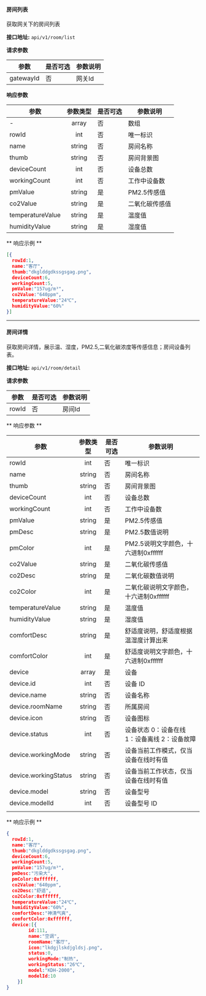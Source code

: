#### 房间列表
获取网关下的房间列表

**接口地址:**  `api/v1/room/list`

**请求参数**

|    参数   | 是否可选 | 参数说明 |
|-----------|----------|----------|
| gatewayId | 否       | 网关Id   |


**响应参数**

| 参数             | 参数类型 | 是否可选 | 参数说明       |
| ---              | :---:    | ----     | ---            |
| -                | array    | 否       | 数组           |
| rowId            | int      | 否       | 唯一标识       |
| name             | string   | 否       | 房间名称       |
| thumb            | string   | 否       | 房间背景图     |
| deviceCount      | int      | 否       | 设备总数       |
| workingCount     | int      | 否       | 工作中设备数   |
| pmValue          | string   | 是       | PM2.5传感值    |
| co2Value         | string   | 是       | 二氧化碳传感值 |
| temperatureValue | string   | 是       | 温度值         |
| humidityValue    | string   | 是       | 湿度值         |

** 响应示例 **

``` json
[{
  rowId:1,
  name:"客厅",
  thumb:"dkglddgdkssgsgag.png",
  deviceCount:6,
  workingCount:5,
  pmValue:"157ug/m³",
  co2Value:"640ppm",
  temperatureValue:"24℃",
  humidityValue:"60%"
}]
```

---

#### 房间详情
获取房间详情，展示温、湿度，PM2.5,二氧化碳浓度等传感信息；房间设备列表。

**接口地址:**  `api/v1/room/detail`

**请求参数**

|  参数 | 是否可选 | 参数说明 |
|-------|----------|----------|
| rowId | 否       | 房间Id   |

** 响应参数 **

| 参数                 | 参数类型 | 是否可选 | 参数说明                                     |
| ---                  | :---:    | ----     | ---                                          |
| rowId                | int      | 否       | 唯一标识                                     |
| name                 | string   | 否       | 房间名称                                     |
| thumb                | string   | 否       | 房间背景图                                   |
| deviceCount          | int      | 否       | 设备总数                                     |
| workingCount         | int      | 否       | 工作中设备数                                 |
| pmValue              | string   | 是       | PM2.5传感值                                  |
| pmDesc               | string   | 是       | PM2.5数值说明                                |
| pmColor              | int      | 是       | PM2.5说明文字颜色，十六进制0xffffff          |
| co2Value             | string   | 是       | 二氧化碳传感值                               |
| co2Desc              | string   | 是       | 二氧化碳数值说明                             |
| co2Color             | int      | 是       | 二氧化碳说明文字颜色，十六进制0xffffff       |
| temperatureValue     | string   | 是       | 温度值                                       |
| humidityValue        | string   | 是       | 湿度值                                       |
| comfortDesc          | string   | 是       | 舒适度说明，舒适度根据温湿度计算出来         |
| comfortColor         | int      | 是       | 舒适度说明文字颜色，十六进制0xffffff         |
| device               | array    | 是       | 设备                                         |
| device.id            | int      | 否       | 设备 ID                                      |
| device.name          | string   | 否       | 设备名称                                     |
| device.roomName      | string   | 否       | 所属房间                                     |
| device.icon          | string   | 否       | 设备图标                                     |
| device.status        | int      | 否       | 设备状态 0：设备在线 1：设备离线 2：设备故障 |
| device.workingMode   | string   | 否       | 设备当前工作模式，仅当设备在线时有值         |
| device.workingStatus | string   | 否       | 设备当前工作状态，仅当设备在线时有值         |
| device.model         | string   | 否       | 设备型号                                     |
| device.modelId       | int      | 否       | 设备型号 ID                                  |
|                      |          |          |                                              |


** 响应示例 **

``` json
{
  rowId:1,
  name:"客厅",
  thumb:"dkglddgdkssgsgag.png",
  deviceCount:6,
  workingCount:5,
  pmValue:"157ug/m³",
  pmDesc:"污染大",
  pmColor:0xffffff,
  co2Value:"640ppm",
  co2Desc:"舒适",
  co2Color:0xffffff,
  temperatureValue:"24℃",
  humidityValue:"60%",
  comfortDesc:"神清气爽",
  comfortColor:0xffffff,
  device:[{
        id:111,
        name:"空调",
        roomName:"客厅",
        icon:"lkdgjlskdjgldsj.png",
        status:0,
        workingMode:"制热",
        workingStatus:"26℃",
        model:"KDH-2000",
        modelId:10
    }]
}
```


